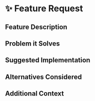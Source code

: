 # ✨ Feature Request

## Feature Description
<!-- 📝 A clear and concise description of the feature you're suggesting. -->

## Problem it Solves
<!-- 🤔 Describe the problem or limitation you are having in your project that this feature would solve. -->

## Suggested Implementation
<!-- 💡 If you have an idea of how to implement this feature, please share it here. -->

## Alternatives Considered
<!-- 🔍 A clear and concise description of any alternative solutions or features you've considered. -->

## Additional Context
<!-- ➕ Add any other context or screenshots about the feature request here. -->
